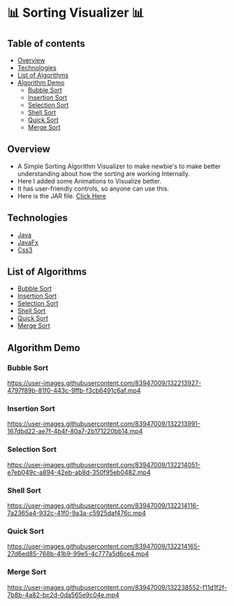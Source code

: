 # 📊 Sorting Visualizer 📊


## Table of contents
- [Overview](#overview)
- [Technologies](#technologies)
- [List of Algorithms](#list-of-algorithms)
- [Algorithm Demo](#algorithm-demo)
    * [Bubble Sort](#bubble-sort)
    * [Insertion Sort](#insertion-sort)
    * [Selection Sort](#selection-sort)
    * [Shell Sort](#shell-sort)
    * [Quick Sort](#quick-sort)
    * [Merge Sort](#merge-sort)

## Overview
- A Simple Sorting Algorithm Visualizer to make newbie's to make better understanding about how the sorting are working Internally.
- Here I added some Animations to Visualize better.
- It has user-friendly controls, so anyone can use this.
- Here is the JAR file. [Click Here](https://drive.google.com/file/d/1kpfroW5Xy4sGQnamwmp1SFzDFMeprVWz/view?usp=sharing)

## Technologies
- [Java](https://www.java.com/en/download/help/whatis_java.html)
- [JavaFx](https://openjfx.io/)
- [Css3](https://developer.mozilla.org/en-US/docs/Web/CSS)

## List of Algorithms
- [Bubble Sort](https://www.scaler.com/topics/data-structures/bubble-sort/)
- [Insertion Sort](https://www.scaler.com/topics/data-structures/insertion-sort/)
- [Selection Sort](https://www.scaler.com/topics/data-structures/selection-sort/)
- [Shell Sort](https://www.javatpoint.com/shell-sort)
- [Quick Sort](https://www.scaler.com/topics/data-structures/quick-sort-algorithm/)
- [Merge Sort](https://www.scaler.com/topics/data-structures/merge-sort-algorithm/)

## Algorithm Demo

### Bubble Sort
https://user-images.githubusercontent.com/83947009/132213927-4797f89b-81f0-443c-9ffb-f3cb6491c6af.mp4

### Insertion Sort
https://user-images.githubusercontent.com/83947009/132213991-167dbd22-ae7f-4b4f-80a7-2b171220bb14.mp4

### Selection Sort
https://user-images.githubusercontent.com/83947009/132214051-e7eb049c-a894-42eb-ab8d-350f95eb0482.mp4

### Shell Sort
https://user-images.githubusercontent.com/83947009/132214116-7a2365a4-932c-41f0-9a3a-c5925daf476c.mp4

### Quick Sort
https://user-images.githubusercontent.com/83947009/132214165-27d6ed85-768b-41b9-99e5-4c777a5d6ce4.mp4

### Merge Sort
https://user-images.githubusercontent.com/83947009/132238552-f11d1f2f-7b8b-4a82-bc2d-0da565e9c04e.mp4
